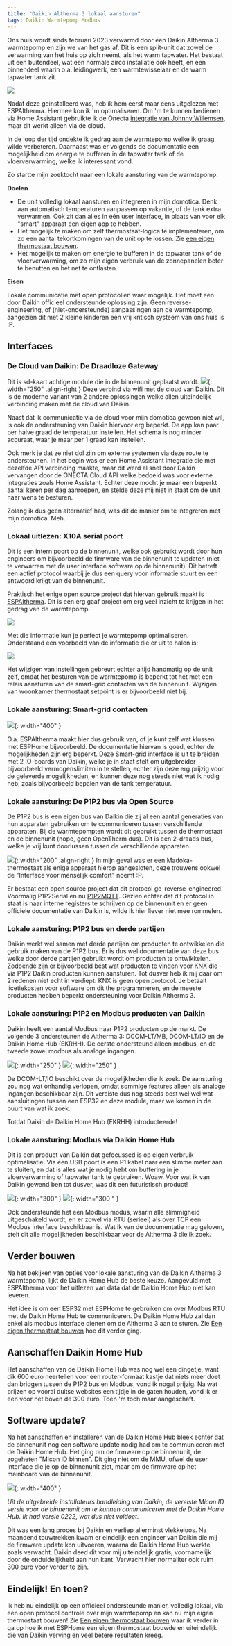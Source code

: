 ```yaml
---
title: "Daikin Altherma 3 lokaal aansturen"
tags: Daikin Warmtepomp Modbus
---
```


Ons huis wordt sinds februari 2023 verwarmd door een Daikin Altherma 3 warmtepomp en zijn we van het gas af. Dit is een split-unit dat zowel de verwarming van het huis op zich neemt, als het warm tapwater. Het bestaat uit een buitendeel, wat een normale airco installatie ook heeft, en een binnendeel waarin o.a. leidingwerk, een warmtewisselaar en de warm tapwater tank zit. 

![](/assets/images/daikin_altherma_3/units.png)

Nadat deze geinstalleerd was, heb ik hem eerst maar eens uitgelezen met ESPAltherma. Hiermee kon ik 'm optimaliseren. Om 'm te kunnen bedienen via Home Assistant gebruikte ik de Onecta [integratie van Johnny Willemsen](https://github.com/jwillemsen/daikin_onecta), maar dit werkt alleen via de cloud.

In de loop der tijd ondekte ik gedrag aan de warmtepomp welke ik graag wilde verbeteren. Daarnaast was er volgends de documentatie een mogelijkheid om energie te bufferen in de tapwater tank of de vloerverwarming, welke ik interessant vond.

Zo startte mijn zoektocht naar een lokale aansturing van de warmtepomp.

**Doelen**

- De unit volledig lokaal aansturen en integreren in mijn domotica. Denk aan automatisch temperaturen aanpassen op vakantie, of de tank extra verwarmen. Ook zit dan alles in één user interface, in plaats van voor elk "smart" apparaat een eigen app te hebben.
- Het mogelijk te maken om zelf thermostaat-logica te implementeren, om zo een aantal tekortkomingen van de unit op te lossen. Zie [een eigen thermostaat bouwen](/een-eigen-thermostaat-bouwen).
- Het mogelijk te maken om energie te bufferen in de tapwater tank of de vloerverwarming, om zo mijn eigen verbruik van de zonnepanelen beter te benutten en het net te ontlasten.

**Eisen**

Lokale communicatie met open protocollen waar mogelijk. Het moet een door Daikin officieel ondersteunde oplossing zijn. Geen reverse-engineering, of (niet-ondersteunde) aanpassingen aan de warmtepomp, aangezien dit met 2 kleine kinderen een vrij kritisch systeem van ons huis is :P.

## Interfaces

### De Cloud van Daikin: De Draadloze Gateway

Dit is sd-kaart achtige module die in de binnenunit geplaatst wordt. 
![](/assets/images/daikin_altherma_3/wifi-sd-card.png){: width="250" .align-right } Deze verbind via wifi met de cloud van Daikin. Dit is de moderne variant van 2 andere oplossingen welke allen uiteindelijk verbinding maken met de cloud van Daikin.

Naast dat ik communicatie via de cloud voor mijn domotica gewoon niet wil, is ook de ondersteuning van Daikin hiervoor erg beperkt. De app kan paar per halve graad de temperatuur instellen. Het schema is nog minder accuraat, waar je maar per 1 graad kan instellen.

Ook merk je dat ze niet dol zijn om externe systemen via deze route te ondersteunen. In het begin was er een Home Assistant integratie die met dezelfde API verbinding maakte, maar dit werd al snel door Daikin vervangen door de ONECTA Cloud API welke bedoeld was voor externe integraties zoals Home Assistant. Echter deze mocht je maar een beperkt aantal keren per dag aanroepen, en stelde deze mij niet in staat om de unit naar wens te besturen.

Zolang ik dus geen alternatief had, was dit de manier om te integreren met mijn domotica. Meh.

### Lokaal uitlezen: X10A serial poort

Dit is een intern poort op de binnenunit, welke ook gebruikt wordt door hun engineers om bijvoorbeeld de firmware van de binnenunit te updaten (niet te verwarren met de user interface software op de binnenunit). Dit betreft een actief protocol waarbij je dus een query voor informatie stuurt en een antwoord krijgt van de binnenunit. 

Praktisch het enige open source project dat hiervan gebruik maakt is [ESPAltherma](https://github.com/raomin/ESPAltherma). Dit is een erg gaaf project om erg veel inzicht te krijgen in het gedrag van de warmtepomp. 

![](/assets/images/daikin_altherma_3/espaltherma.png)

Met die informatie kun je perfect je warmtepomp optimaliseren. Onderstaand een voorbeeld van de informatie die er uit te halen is:

![](/assets/images/daikin_altherma_3/grafana.png)

Het wijzigen van instellingen gebreurt echter altijd handmatig op de unit zelf, omdat het besturen van de warmtepomp is beperkt tot het met een relais aansturen van de smart-grid contacten van de binnenunit. Wijzigen van woonkamer thermostaat setpoint is er bijvoorbeeld niet bij.

### Lokale aansturing: Smart-grid contacten

![](/assets/images/daikin_altherma_3/smart-grid.png){: width="400" }

O.a. ESPAltherma maakt hier dus gebruik van, of je kunt zelf wat klussen met ESPHome bijvoorbeeld. De documentatie hiervan is goed, echter de mogelijkheden zijn erg beperkt. Deze Smart-grid interface is uit te breiden met 2 IO-boards van Daikin, welke je in staat stelt om uitgebreider bijvoorbeeld vermogenslimiten in te stellen, echter zijn deze erg prijzig voor de geleverde mogelijkheden, en kunnen deze nog steeds niet wat ik nodig heb, zoals bijvoorbeeld bepalen van de tank temperatuur.

### Lokale aansturing: De P1P2 bus via Open Source

De P1P2 bus is een eigen bus van Daikin die zij al een aantal generaties van hun apparaten gebruiken om te communiceren tussen verschillende apparaten. Bij de warmtepompten wordt dit gebruikt tussen de thermostaat en de binnenunit (nope, geen OpenTherm dus). Dit is een 2-draads bus, welke je vrij kunt doorlussen tussen de verschillende apparaten. 

![](/assets/images/daikin_altherma_3/thermostat.png){: width="200" .align-right } In mijn geval was er een Madoka-thermostaat als enige apparaat hierop aangesloten, deze trouwens ookwel de "Interface voor menselijk comfort" noemt :P.


Er bestaat een open source project dat dit protocol ge-reverse-engineered. Voormalig P1P2Serial en nu [P1P2MQTT](https://github.com/Arnold-n/P1P2MQTT). Gezien echter dat dit protocol in staat is naar interne registers te schrijven op de binnenunit en er geen officiele documentatie van Daikin is, wilde ik hier liever niet mee rommelen.

### Lokale aansturing: P1P2 bus en derde partijen

Daikin werkt wel samen met derde partijen om producten te ontwikkelen die gebruik maken van de P1P2 bus. Er is dus wel documentatie van deze bus welke door derde partijen gebruikt wordt om producten te ontwikkelen. Zodoende zijn er bijvoorbeeld best wat producten te vinden voor KNX die via P1P2 Daikin producten kunnen aansturen. Tot dusver heb ik mij daar om 2 redenen niet echt in verdiept: KNX is geen open protocol. Je betaalt licetiekosten voor software om dit the programmeren, en de meeste producten hebben beperkt ondersteuning voor Daikin Altherms 3.

### Lokale aansturing: P1P2 en Modbus producten van Daikin

Daikin heeft een aantal Modbus naar P1P2 producten op de markt. De volgende 3 ondersteunen de Altherma 3: DCOM-LT/MB, DCOM-LT/IO en de Daikin Home Hub (EKRHH). De eerste ondersteund alleen modbus, en de tweede zowel modbus als analoge ingangen.

![](/assets/images/daikin_altherma_3/dcom-lt-mb.png){: width="250" } ![](/assets/images/daikin_altherma_3/dcom-lt-io.png){: width="250" }

De DCOM-LT/IO beschikt over de mogelijkheden die ik zoek. De aansturing zou nog wat onhandig verlopen, omdat sommige features alleen als analoge ingangen beschikbaar zijn. Dit vereiste dus nog steeds best wel wel wat aansluitingen tussen een ESP32 en deze module, maar we komen in de buurt van wat ik zoek.

Totdat Daikin de Daikin Home Hub (EKRHH) introducteerde!

### Lokale aansturing: Modbus via Daikin Home Hub

Dit is een product van Daikin dat gefocussed is op eigen verbruik optimalisatie. Via een USB poort is een P1 kabel naar een slimme meter aan te sluiten, en dat is alles wat je nodig hebt om buffering in je vloerverwarming of tapwater tank te gebruiken. Woaw. Voor wat ik van Daikin gewend ben tot dusver, was dit een futuristisch product!

![](/assets/images/daikin_altherma_3/ekrhh.png){: width="300" } ![](/assets/images/daikin_altherma_3/ekrhh-connect.png){: width="300  " }

Ook ondersteunde het een Modbus modus, waarin alle slimmigheid uitgeschakeld wordt, en er zowel via RTU (serieel) als over TCP een Modbus interface beschikbaar is. Wat ik van de documentatie mag geloven, stelt dit alle mogelijkheden beschikbaar voor de Altherma 3 die ik zoek.

## Verder bouwen

Na het bekijken van opties voor lokale aansturing van de Daikin Altherma 3 warmtepomp, lijkt de Daikin Home Hub de beste keuze. Aangevuld met ESPAltherma voor het uitlezen van data dat de Daikin Home Hub niet kan leveren.

Het idee is om een ESP32 met ESPHome te gebruiken om over Modbus RTU met de Daikin Home Hub te communiceren. De Daikin Home Hub zal dan enkel als modbus interface dienen om de Altherma 3 aan te sturen. Zie [Een eigen thermostaat bouwen](/een-eigen-thermostaat-bouwen) hoe dit verder ging.

## Aanschaffen Daikin Home Hub

Het aanschaffen van de Daikin Home Hub was nog wel een dingetje, want dik 600 euro neertellen voor een router-formaat kastje dat niets meer doet dan bridgen tussen de P1P2 bus en Modbus, vond ik nogal prijzig. Na wat prijzen op vooral duitse websites een tijdje in de gaten houden, vond ik er een voor net boven de 300 euro. Toen 'm toch maar aangeschaft.

## Software update?

Na het aanschaffen en installeren van de Daikin Home Hub bleek echter dat de binnenunit nog een software update nodig had om te communiceren met de Daikin Home Hub. Het ging om de firmware op de binnenunit, de zogeheten "Micon ID binnen". Dit ging niet om de MMU, ofwel de user interface die je op de binnenunit ziet, maar om de firmware op het mainboard van de binnenunit. 

![](/assets/images/daikin_altherma_3/required-micon-id.png){: width="400" }

*Uit de uitgebreide installateurs handleiding van Daikin, de vereiste Micon ID versie voor de binnenunit om te kunnen communiceren met de Daikin Home Hub. Ik had versie 0222, wat dus niet voldoet.*

Dit was een lang proces bij Daikin en verliep allerminst vlekkeloos. Na maandend touwtrekken kwam er eindelijk een engineer van Daikin die mij de firmware update kon uitvoeren, waarna de Daikin Home Hub werkte zoals verwacht. Daikin deed dit voor mij uiteindelijk gratis, voornamelijk door de onduidelijkheid aan hun kant. Verwacht hier normaliter ook ruim 300 euro voor verder te zijn. 

## Eindelijk! En toen?

Ik heb nu eindelijk op een officieel ondersteunde manier, volledig lokaal, via een open protocol controle over mijn warmtepomp en kan nu mijn eigen thermostaat bouwen! Zie [Een eigen thermostaat bouwen](/een-eigen-thermostaat-bouwen) waar ik verder in ga op hoe ik met ESPHome een eigen thermostaat bouwde en uiteindelijk die van Daikin verving en veel betere resultaten kreeg.
